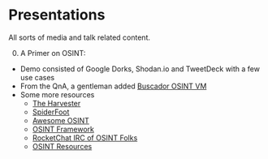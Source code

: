 # Presentations
All sorts of media and talk related content.

0. A Primer on OSINT:
  - Demo consisted of Google Dorks, Shodan.io and TweetDeck with a few use cases
  - From the QnA, a gentleman added [Buscador OSINT VM](https://inteltechniques.com/links.html)
  - Some more resources
      - [The Harvester](https://github.com/laramies/theHarvester)
      - [SpiderFoot](https://www.spiderfoot.net/)
      - [Awesome OSINT](https://github.com/jivoi/awesome-osint)
      - [OSINT Framework](https://osintframework.com/)
      - [RocketChat IRC of OSINT Folks](https://osint.team/)
      - [OSINT Resources](https://osint.link/)
